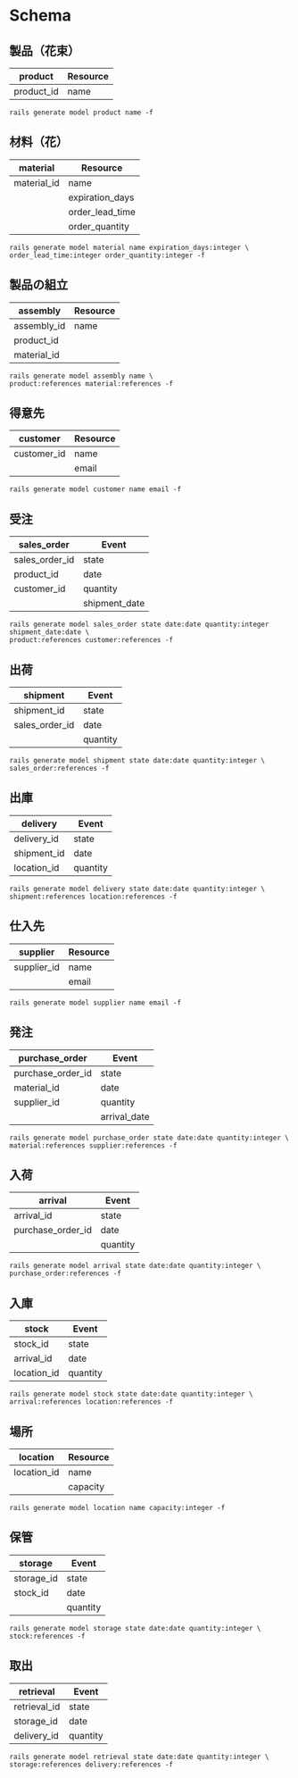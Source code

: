 # Schema


## 製品（花束）

product    | Resource
-----------|---------
product_id | name

```
rails generate model product name -f
```

## 材料（花）

material    | Resource
------------|---------
material_id | name
            | expiration_days
            | order_lead_time
            | order_quantity

```
rails generate model material name expiration_days:integer \
order_lead_time:integer order_quantity:integer -f
```

## 製品の組立

assembly    | Resource
------------|---------
assembly_id | name
product_id  |
material_id |

```
rails generate model assembly name \
product:references material:references -f
```

## 得意先

customer    | Resource
------------|---------
customer_id | name
            | email

```
rails generate model customer name email -f
```

## 受注

sales_order    | Event
---------------|---------
sales_order_id | state
product_id     | date
customer_id    | quantity
               | shipment_date

```
rails generate model sales_order state date:date quantity:integer shipment_date:date \
product:references customer:references -f
```

## 出荷

shipment       | Event
---------------|---------
shipment_id    | state
sales_order_id | date
               | quantity

```
rails generate model shipment state date:date quantity:integer \
sales_order:references -f
```

## 出庫

delivery    | Event
------------|------------
delivery_id | state
shipment_id | date
location_id | quantity

```
rails generate model delivery state date:date quantity:integer \
shipment:references location:references -f
```

## 仕入先

supplier    | Resource
------------|------------
supplier_id | name
            | email

```
rails generate model supplier name email -f
```

## 発注

purchase_order    | Event
------------------|------
purchase_order_id | state
material_id       | date
supplier_id       | quantity
                  | arrival_date

```
rails generate model purchase_order state date:date quantity:integer \
material:references supplier:references -f
```

## 入荷

arrival           | Event
------------------|------
arrival_id        | state
purchase_order_id | date
                  | quantity

```
rails generate model arrival state date:date quantity:integer \
purchase_order:references -f
```

## 入庫

stock       | Event
------------|------------
stock_id    | state
arrival_id  | date
location_id | quantity

```
rails generate model stock state date:date quantity:integer \
arrival:references location:references -f
```

## 場所

location    | Resource
------------|------------
location_id | name
            | capacity

```
rails generate model location name capacity:integer -f
```

## 保管

storage    | Event
-----------|-----------
storage_id | state
stock_id   | date
           | quantity

```
rails generate model storage state date:date quantity:integer \
stock:references -f
```

## 取出

retrieval    | Event
-------------|-----------
retrieval_id | state
storage_id   | date
delivery_id  | quantity

```
rails generate model retrieval state date:date quantity:integer \
storage:references delivery:references -f
```
